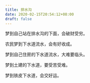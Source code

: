 ```yaml
---
title: 排水沟
date: 2020-02-15T20:54:12+08:00
draft: false
---
```


梦到自己站在排水沟的下面，会破财受穷。<br>


农民梦到下水道流水，会有好收成。<br>


梦到自己住房的下水道流水，大难要临头。<br>


梦到土建的下水道，要受苦受难。<br>


梦到铁皮下水道，会交好运。<br>
